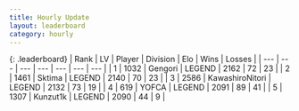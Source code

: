 ```yaml
---
title: Hourly Update
layout: leaderboard
category: hourly
---
```


{: .leaderboard}
| Rank | LV | Player | Division | Elo | Wins | Losses |
| --- | --- | --- | --- | --- | --- | --- |
| <span data-change="0">1</span> | 1032 | <span title="ID: 294236">Gengori</span> | LEGEND | <span data-change="9">2162</span> | <span data-change="2">72</span> | <span data-change="0">23</span> |
| <span data-change="0">2</span> | 1461 | <span title="ID: 353063">Sktima</span> | LEGEND | <span data-change="0">2140</span> | <span data-change="0">70</span> | <span data-change="0">23</span> |
| <span data-change="0">3</span> | 2586 | <span title="ID: 164871">KawashiroNitori</span> | LEGEND | <span data-change="0">2132</span> | <span data-change="0">73</span> | <span data-change="0">19</span> |
| <span data-change="0">4</span> | 619 | <span title="ID: 650820">YOFCA</span> | LEGEND | <span data-change="0">2091</span> | <span data-change="0">89</span> | <span data-change="0">41</span> |
| <span data-change="0">5</span> | 1307 | <span title="ID: 392407">Kunzut1k</span> | LEGEND | <span data-change="0">2090</span> | <span data-change="0">44</span> | <span data-change="0">9</span> |